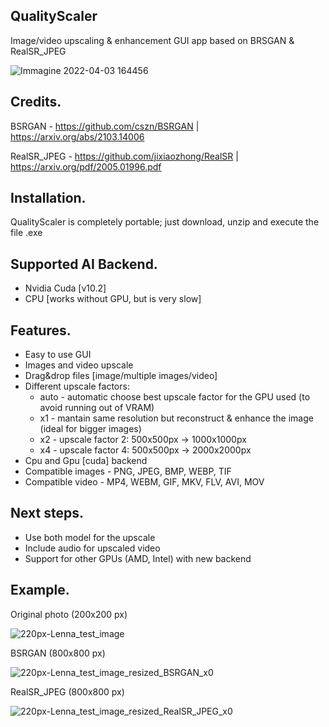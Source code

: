 ## QualityScaler
Image/video upscaling & enhancement GUI app based on BRSGAN &amp; RealSR_JPEG

![Immagine 2022-04-03 164456](https://user-images.githubusercontent.com/32263112/161433483-03f3b84d-5c76-4626-84e5-c6e92a41838d.png)


## Credits.

BSRGAN - https://github.com/cszn/BSRGAN | https://arxiv.org/abs/2103.14006

RealSR_JPEG - https://github.com/jixiaozhong/RealSR | https://arxiv.org/pdf/2005.01996.pdf

## Installation.

QualityScaler is completely portable; just download, unzip and execute the file .exe

## Supported AI Backend.
* Nvidia Cuda [v10.2]
* CPU [works without GPU, but is very slow]

## Features.
* Easy to use GUI
* Images and video upscale
* Drag&drop files [image/multiple images/video]
* Different upscale factors:
  * auto - automatic choose best upscale factor for the GPU used (to avoid running out of VRAM)
  * x1   - mantain same resolution but reconstruct & enhance the image (ideal for bigger images) 
  * x2   - upscale factor 2: 500x500px -> 1000x1000px
  * x4   - upscale factor 4: 500x500px -> 2000x2000px
* Cpu and Gpu [cuda] backend
* Compatible images - PNG, JPEG, BMP, WEBP, TIF  
* Compatible video  - MP4, WEBM, GIF, MKV, FLV, AVI, MOV 

## Next steps.
* Use both model for the upscale
* Include audio for upscaled video
* Support for other GPUs (AMD, Intel) with new backend

## Example.

Original photo (200x200 px)

![220px-Lenna_test_image](https://user-images.githubusercontent.com/32263112/161437114-8ed041b2-e958-42df-9c7c-f71052d81948.png)

BSRGAN (800x800 px)

![220px-Lenna_test_image_resized_BSRGAN_x0](https://user-images.githubusercontent.com/32263112/161437168-2db8b791-e9be-45b8-bcdc-9ab49b3daa66.png)

RealSR_JPEG (800x800 px)

![220px-Lenna_test_image_resized_RealSR_JPEG_x0](https://user-images.githubusercontent.com/32263112/161437196-e1b81f58-5c71-41b7-b5ff-56ee215d885c.png)

